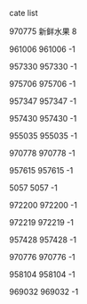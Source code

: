 cate list

970775 新鲜水果 8

961006 961006 -1

957330 957330 -1

975706 975706 -1

957347 957347 -1

957430 957430 -1

955035 955035 -1

970778 970778 -1

957615 957615 -1

5057 5057 -1

972200 972200 -1

972219 972219 -1

957428 957428 -1

970776 970776 -1

958104 958104 -1

969032 969032 -1

